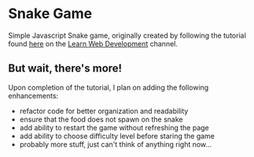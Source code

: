 # Snake Game
Simple Javascript Snake game, originally created by following the tutorial found [here](https://www.youtube.com/watch?v=9TcU2C1AACw&t=903s) on the [Learn Web Development](https://www.youtube.com/channel/UC8n8ftV94ZU_DJLOLtrpORA) channel.

## But wait, there's more!
Upon completion of the tutorial, I plan on adding the following enhancements:
- refactor code for better organization and readability
- ensure that the food does not spawn on the snake
- add ability to restart the game without refreshing the page
- add ability to choose difficulty level before staring the game
- probably more stuff, just can't think of anything right now...
